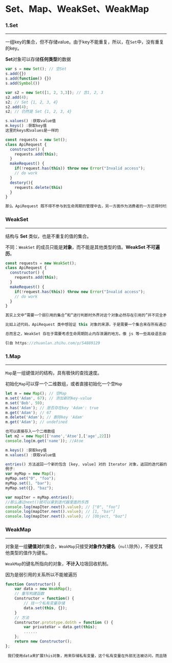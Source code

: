 # Set、Map、WeakSet、WeakMap

### 1.Set

****

一组key的集合，但不存储value。由于key不能重复，所以，在`Set`中，没有重复的key。

**Set**对象可以存储**任何类型**的数据

```js
var s = new Set(); // 空Set
s.add({})
s.add(function() {})
s.add(Symbol())

var s2 = new Set([1, 2, 3,3]); // 含1, 2, 3
s2.add(4);
s2; // Set {1, 2, 3, 4}
s2.add(4);
s2; // 仍然是 Set {1, 2, 3, 4}

s.values() :获取value值
m.keys() :获取key值
这里的keys和values是一样的

const requests = new Set();
class ApiRequest {
  constructor() {
    requests.add(this);
  }
  makeRequest() {
    if(!request.has(this)) throw new Error("Invalid access");
    // do work
  }
  destory(){
    requests.delete(this)
  }
}

那么 ApiRequest 既不得不参与到生命周期的管理中去，另一方面作为消费者的一方还得时时刻刻记着需要 destory 。
```



### WeakSet

****

 结构与 **Set** 类似，也是不重复的值的集合。

不同：`WeakSet` 的成员只能是**对象**，而不能是其他类型的值。**WeakSet 不可遍历**。

```js
const requests = new WeakSet();
class ApiRequest {
  constructor() {
    requests.add(this);
  }
  makeRequest() {
    if(!request.has(this)) throw new Error("Invalid access");
    // do work
  }
}

其实上文中“需要一个弱引用的集合”和“进行判断时外界对这个对象必然存在引用的”并不完全矛盾。假如在一个模块内部，我既控制了对象的生命周期，而又需要这个集合进行判断，那么的确，这个 WeakSet 确实没有必要。但是假如需要这个集合进行判断的一方并不想控制这个对象的生命周期，那么 WeakSet 倒显得有些必要了。

比如上述代码，ApiRequest 类中想验证 this 对象的来源，于是需要一个集合来存所有通过构造函数构建的对象，ApiRequest 类却并不像参与到实例对象的生命周期中去，直接用 Set 的话，由于Set 对于实例对象存在引用，就会发生内存泄漏。

总而言之，WeakSet 存在于需要考虑生命周期防止内存泄漏的地方。像 js 等一些高级语言由于存在 GC，让程序员不需要直接地去操作内存，避免了很多问题，同时也让一些内存泄漏地问题变得更加隐晦，所以活用 WeakSet/WeakMap 还是很有必要的。

引自 https://zhuanlan.zhihu.com/p/54889129
```



### 1.Map

****

`Map`是一组键值对的结构，具有极快的查找速度。

初始化`Map`可以穿一个二维数组，或者直接初始化一个空`Map`

```js
let m = new Map(); // 空Map
m.set('Adam', 67); // 添加新的key-value
m.set('Bob', 59);
m.has('Adam'); // 是否存在key 'Adam': true
m.get('Adam'); // 67
m.delete('Adam'); // 删除key 'Adam'
m.get('Adam'); // undefined

也可以直接存入一个二维数组
let m2 = new Map([['name','Atoe'],['age',22]])
console.log(m.get('name')); //Atoe

m.keys() :获取key值
m.values() :获取value值

entries() 方法返回一个新的包含 [key, value] 对的 Iterator 对象，返回的迭代器的迭代顺序与 Map 对象的插入顺序相同。
例子:
var myMap = new Map();
myMap.set("0", "foo");
myMap.set(1, "bar");
myMap.set({}, "baz");

var mapIter = myMap.entries();
//那么通过next()就可以拿到迭代器里面的东西
console.log(mapIter.next().value); // ["0", "foo"]
console.log(mapIter.next().value); // [1, "bar"]
console.log(mapIter.next().value); // [Object, "baz"]
```



### WeakMap

****

对象是一组**键值对**的集合，`WeakMap`只接受**对象作为键名**（`null`除外），不接受其他类型的值作为键名。

`WeakMap`的键名所指向的对象，**不计入**垃圾回收机制。

因为是弱引用的关系所以不能被遍历

```js
function Constructor() {
    var data = new WeakMap();
 	// 重写构建函数
    Constructor = function() {
    	// 挂一个私有变量存储
        data.set(this, {});
    }
 	// 方法
    Constructor.prototype.doSth = function () {
    	var privateVar = data.get(this);
    	......
    };
    return new Constructor();
};
  
 我们使用data来扩展this对象，用来存储私有变量，这个私有变量在外部无法被访问，而且随this对象的销毁和消失，简直完美。
```




